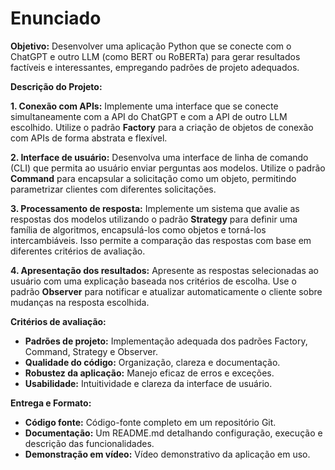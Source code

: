 # Enunciado

**Objetivo:** Desenvolver uma aplicação Python que se conecte com o ChatGPT e
outro LLM (como BERT ou RoBERTa) para gerar resultados factíveis e interessantes,
empregando padrões de projeto adequados.

**Descrição do Projeto:**

**1. Conexão com APIs:** Implemente uma interface que se conecte
simultaneamente com a API do ChatGPT e com a API de outro LLM
escolhido. Utilize o padrão **Factory** para a criação de objetos de conexão
com APIs de forma abstrata e flexível.

**2. Interface de usuário:** Desenvolva uma interface de linha de comando (CLI)
que permita ao usuário enviar perguntas aos modelos. Utilize o padrão
**Command** para encapsular a solicitação como um objeto, permitindo
parametrizar clientes com diferentes solicitações.

**3. Processamento de resposta:** Implemente um sistema que avalie as
respostas dos modelos utilizando o padrão **Strategy** para definir uma
família de algoritmos, encapsulá-los como objetos e torná-los
intercambiáveis. Isso permite a comparação das respostas com base em
diferentes critérios de avaliação.

**4. Apresentação dos resultados:** Apresente as respostas selecionadas ao
usuário com uma explicação baseada nos critérios de escolha. Use o
padrão **Observer** para notificar e atualizar automaticamente o cliente sobre
mudanças na resposta escolhida.

**Critérios de avaliação:**

- **Padrões de projeto:** Implementação adequada dos padrões Factory,
Command, Strategy e Observer.
- **Qualidade do código:** Organização, clareza e documentação.
- **Robustez da aplicação:** Manejo eficaz de erros e exceções.
- **Usabilidade:** Intuitividade e clareza da interface de usuário.

**Entrega e Formato:**

- **Código fonte:** Código-fonte completo em um repositório Git.
- **Documentação:** Um README.md detalhando configuração, execução e
descrição das funcionalidades.
- **Demonstração em vídeo:** Vídeo demonstrativo da aplicação em uso.